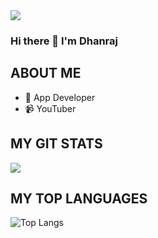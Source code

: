 <img align="center" src="https://raw.githubusercontent.com/dhanrajdc7/dhanrajdc7/main/back.png"/>

### Hi there 👋 I'm Dhanraj


## ABOUT ME
- 📱 App Developer
- 📹 YouTuber

## MY GIT STATS
<img src="https://github-readme-stats.vercel.app/api?username=dhanrajdc7&show_icons=true&theme=radical&title_color=8E2DE2&text_color=fff&icon_color=8E2DE2">

## MY TOP LANGUAGES
![Top Langs](https://github-readme-stats.vercel.app/api/top-langs/?username=dhanrajdc7&theme=radical&title_color=8E2DE2&text_color=fff)
